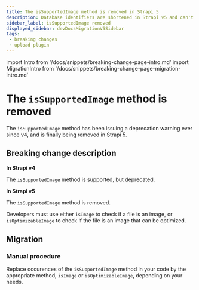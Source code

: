 ```yaml
---
title: The isSupportedImage method is removed in Strapi 5
description: Database identifiers are shortened in Strapi v5 and can't be longer than 53 characters to avoid issues with identifiers that are too long.
sidebar_label: isSupportedImage removed
displayed_sidebar: devDocsMigrationV5Sidebar
tags:
 - breaking changes
 - upload plugin
---
```


import Intro from '/docs/snippets/breaking-change-page-intro.md'
import MigrationIntro from '/docs/snippets/breaking-change-page-migration-intro.md'

# The `isSupportedImage` method is removed

The `isSupportedImage` method has been issuing a deprecation warning ever since v4, and is finally being removed in Strapi 5.

 <Intro />

## Breaking change description

<SideBySideContainer>

<SideBySideColumn>

**In Strapi v4**

The `isSupportedImage` method is supported, but deprecated.

</SideBySideColumn>

<SideBySideColumn>

**In Strapi v5**

The `isSupportedImage` method is removed.

Developers must use either `isImage` to check if a file is an image, or `isOptimizableImage` to check if the file is an image that can be optimized.

</SideBySideColumn>

</SideBySideContainer>

## Migration

<MigrationIntro />

### Manual procedure

Replace occurences of the `isSupportedImage` method in your code by the appropriate method, `isImage` or `isOptimizableImage`, depending on your needs.
